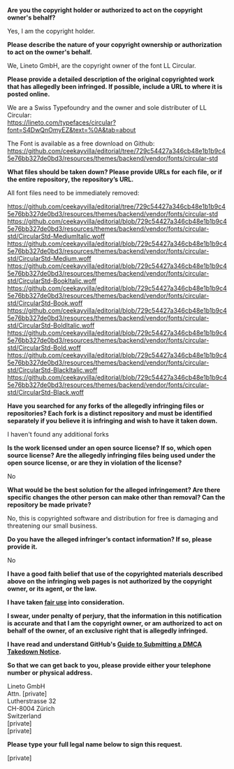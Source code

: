 **Are you the copyright holder or authorized to act on the copyright owner's behalf?**

Yes, I am the copyright holder.

**Please describe the nature of your copyright ownership or authorization to act on the owner's behalf.**

We, Lineto GmbH, are the copyright owner of the font LL Circular.

**Please provide a detailed description of the original copyrighted work that has allegedly been infringed. If possible, include a URL to where it is posted online.**

We are a Swiss Typefoundry and the owner and sole distributer of LL Circular:  
https://lineto.com/typefaces/circular?font=S4DwQnOmyEZ&text=%0A&tab=about

The Font is available as a free download on Github:  
https://github.com/ceekayvilla/editorial/tree/729c54427a346cb48e1b1b9c45e76bb327de0bd3/resources/themes/backend/vendor/fonts/circular-std

**What files should be taken down? Please provide URLs for each file, or if the entire repository, the repository’s URL.**

All font files need to be immediately removed:

https://github.com/ceekayvilla/editorial/tree/729c54427a346cb48e1b1b9c45e76bb327de0bd3/resources/themes/backend/vendor/fonts/circular-std  
https://github.com/ceekayvilla/editorial/blob/729c54427a346cb48e1b1b9c45e76bb327de0bd3/resources/themes/backend/vendor/fonts/circular-std/CircularStd-MediumItalic.woff  
https://github.com/ceekayvilla/editorial/blob/729c54427a346cb48e1b1b9c45e76bb327de0bd3/resources/themes/backend/vendor/fonts/circular-std/CircularStd-Medium.woff  
https://github.com/ceekayvilla/editorial/blob/729c54427a346cb48e1b1b9c45e76bb327de0bd3/resources/themes/backend/vendor/fonts/circular-std/CircularStd-BookItalic.woff  
https://github.com/ceekayvilla/editorial/blob/729c54427a346cb48e1b1b9c45e76bb327de0bd3/resources/themes/backend/vendor/fonts/circular-std/CircularStd-Book.woff  
https://github.com/ceekayvilla/editorial/blob/729c54427a346cb48e1b1b9c45e76bb327de0bd3/resources/themes/backend/vendor/fonts/circular-std/CircularStd-BoldItalic.woff  
https://github.com/ceekayvilla/editorial/blob/729c54427a346cb48e1b1b9c45e76bb327de0bd3/resources/themes/backend/vendor/fonts/circular-std/CircularStd-Bold.woff  
https://github.com/ceekayvilla/editorial/blob/729c54427a346cb48e1b1b9c45e76bb327de0bd3/resources/themes/backend/vendor/fonts/circular-std/CircularStd-BlackItalic.woff  
https://github.com/ceekayvilla/editorial/blob/729c54427a346cb48e1b1b9c45e76bb327de0bd3/resources/themes/backend/vendor/fonts/circular-std/CircularStd-Black.woff

**Have you searched for any forks of the allegedly infringing files or repositories? Each fork is a distinct repository and must be identified separately if you believe it is infringing and wish to have it taken down.**

I haven't found any additional forks

**Is the work licensed under an open source license? If so, which open source license? Are the allegedly infringing files being used under the open source license, or are they in violation of the license?**

No

**What would be the best solution for the alleged infringement? Are there specific changes the other person can make other than removal? Can the repository be made private?**

No, this is copyrighted software and distribution for free is damaging and threatening our small business.

**Do you have the alleged infringer’s contact information? If so, please provide it.**

No

**I have a good faith belief that use of the copyrighted materials described above on the infringing web pages is not authorized by the copyright owner, or its agent, or the law.**

**I have taken <a href="https://www.lumendatabase.org/topics/22">fair use</a> into consideration.**

**I swear, under penalty of perjury, that the information in this notification is accurate and that I am the copyright owner, or am authorized to act on behalf of the owner, of an exclusive right that is allegedly infringed.**

**I have read and understand GitHub's <a href="https://docs.github.com/articles/guide-to-submitting-a-dmca-takedown-notice/">Guide to Submitting a DMCA Takedown Notice</a>.**

**So that we can get back to you, please provide either your telephone number or physical address.**

Lineto GmbH  
Attn. [private]  
Lutherstrasse 32  
CH-8004 Zürich  
Switzerland  
[private]  
[private]

**Please type your full legal name below to sign this request.**

[private]
